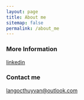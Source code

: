 ```yaml
---
layout: page
title: About me
sitemap: false
permalink: /about_me
---
```


### More Information

[linkedin](https://www.linkedin.com/in/thuy-van-la-ngoc/)

### Contact me

[langocthuyvan@outlook.com](mailto:langocthuyvan@outlook.com)
